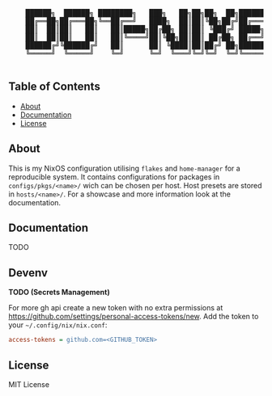 <div align="center">
  <pre>
    ██████╗  ██████╗ ████████╗   ███╗   ██╗██╗██╗  ██╗███████╗
    ██╔══██╗██╔═══██╗╚══██╔══╝   ████╗  ██║██║╚██╗██╔╝██╔════╝
    ██║  ██║██║   ██║   ██║█████╗██╔██╗ ██║██║ ╚███╔╝ █████╗
    ██║  ██║██║   ██║   ██║╚════╝██║╚██╗██║██║ ██╔██╗ ██╔══╝
    ██████╔╝╚██████╔╝   ██║      ██║ ╚████║██║██╔╝ ██╗███████╗
    ╚═════╝  ╚═════╝    ╚═╝      ╚═╝  ╚═══╝╚═╝╚═╝  ╚═╝╚══════╝
  </pre>
</div>

## Table of Contents
- [About](#about)
- [Documentation](#documentation)
- [License](#license)

## About

This is my NixOS configuration utilising `flakes` and `home-manager` for a reproducible system. It contains configurations for packages in `configs/pkgs/<name>/` wich can be chosen per host. Host presets are stored in `hosts/<name>/`. For a showcase and more information look at the documentation.

## Documentation

TODO

## Devenv

**TODO (Secrets Management)**

For more gh api create a new token with no extra permissions at https://github.com/settings/personal-access-tokens/new. Add the token to your `~/.config/nix/nix.conf`:
```ini
access-tokens = github.com=<GITHUB_TOKEN>
```

## License
MIT License

